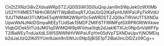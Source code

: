 CnZtZXNzOi8vZXdvaWRpSTZJQ0l5SWl3S0luQnpJam9nSWpJek0zWXlMbU52YlY4ME5TNHhORGN1TWpBd0xqRTJOaUlzQ2lKaFpHUWlPaUFpTkRVdU1UUTNMakl3TUM0eE5qWWlMQW9pY0c5eWRDSTZJQ0kxTlRVeU1TSXNDaUpwWkNJNklDSmpaREEyTUdSak15MDFZMlF6TFRRMFptSXRPRGRtWXkweVlqbGlOek5tTUdJM01qSWlMQW9pWVdsa0lqb2dJakl6TXlJc0NpSnVaWFFpT2lBaWEyTndJaXdLSW5SNWNHVWlPaUFpYm05dVpTSXNDaUpvYjNOMElqb2dJaUlzQ2lKd1lYUm9Jam9nSWlJc0NpSjBiSE1pT2lBaUlncDlDZz09Cg==
